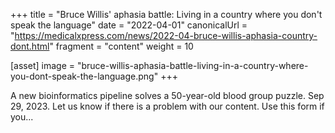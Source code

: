 +++
title = "Bruce Willis' aphasia battle: Living in a country where you don't speak the language"
date = "2022-04-01"
canonicalUrl = "https://medicalxpress.com/news/2022-04-bruce-willis-aphasia-country-dont.html"
fragment = "content"
weight = 10

[asset]
    image = "bruce-willis-aphasia-battle-living-in-a-country-where-you-dont-speak-the-language.png"
+++

A new bioinformatics pipeline solves a 50-year-old blood group puzzle. Sep 
29, 2023. Let us know if there is a problem with our content. Use this form 
if you...

